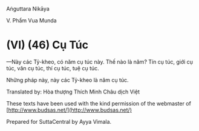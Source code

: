 Aṅguttara Nikāya

V. Phẩm Vua Munda

# (VI) (46) Cụ Túc

—Này các Tỷ-kheo, có năm cụ túc này. Thế nào là năm? Tín cụ túc, giới cụ túc, văn cụ túc, thí cụ túc, tuệ cụ túc.

Những pháp này, này các Tỷ-kheo là năm cụ túc.

Translated by: Hòa thượng Thích Minh Châu dịch Việt

These texts have been used with the kind permission of the webmaster of [http://www.budsas.net/](http://www.budsas.net/)

Prepared for SuttaCentral by Ayya Vimala.